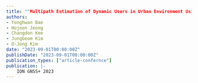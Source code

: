 ```yaml
---
title: ""Multipath Estimation of Dynamic Users in Urban Environment Using Time-Differenced Code-Minus-Carrier""
authors:
- Yonghwan Bae
- Hojoon Jeong
- Changdon Kee
- Jungbeom Kim
- O-Jong Kim
date: "2023-09-01T00:00:00Z"
publishDate: "2023-09-01T00:00:00Z"
publication_types: ["article-confernce"]
publication: |-
    ION GNSS+ 2023
---
```

